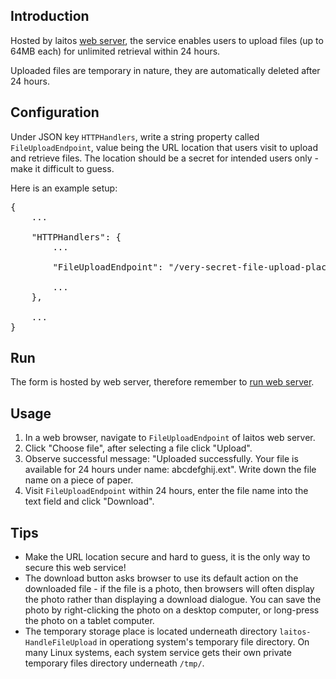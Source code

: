## Introduction
Hosted by laitos [web server](https://github.com/HouzuoGuo/laitos/wiki/%5BDaemon%5D-web-server), the service enables users
to upload files (up to 64MB each) for unlimited retrieval within 24 hours.

Uploaded files are temporary in nature, they are automatically deleted after 24 hours.

## Configuration
Under JSON key `HTTPHandlers`, write a string property called `FileUploadEndpoint`, value being the URL
location that users visit to upload and retrieve files. The location should be a secret for intended users only -
make it difficult to guess.

Here is an example setup:
<pre>
{
    ...

    "HTTPHandlers": {
        ...

        "FileUploadEndpoint": "/very-secret-file-upload-place",

        ...
    },

    ...
}
</pre>

## Run
The form is hosted by web server, therefore remember to [run web server](https://github.com/HouzuoGuo/laitos/wiki/%5BDaemon%5D-web-server#run).

## Usage
1. In a web browser, navigate to `FileUploadEndpoint` of laitos web server.
2. Click "Choose file", after selecting a file click "Upload".
3. Observe successful message: "Uploaded successfully. Your file is available for 24 hours under name: abcdefghij.ext".
   Write down the file name on a piece of paper.
4. Visit `FileUploadEndpoint` within 24 hours, enter the file name into the text field and click "Download".

## Tips
- Make the URL location secure and hard to guess, it is the only way to secure this web service!
- The download button asks browser to use its default action on the downloaded file - if the file is a photo, then browsers will often 
  display the photo rather than displaying a download dialogue. You can save the photo by right-clicking the photo on a desktop computer,
  or long-press the photo on a tablet computer.
- The temporary storage place is located underneath directory `laitos-HandleFileUpload` in operationg system's temporary file directory.
  On many Linux systems, each system service gets their own private temporary files directory underneath `/tmp/`.
